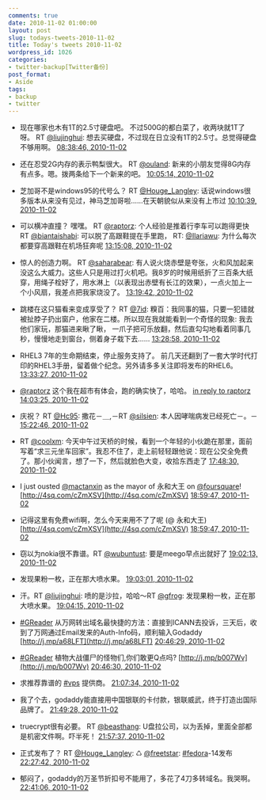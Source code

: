 ```yaml
---
comments: true
date: 2010-11-02 01:00:00
layout: post
slug: todays-tweets-2010-11-02
title: Today's tweets 2010-11-02
wordpress_id: 1026
categories:
- twitter-backup[Twitter备份]
post_format:
- Aside
tags:
- backup
- twitter
---
```





  * 现在哪家也木有1T的2.5寸硬盘吧。 不过500G的都白菜了，收两块就1T了呀。 RT [@liujinghui](http://twitter.com/liujinghui): 想去买硬盘，不过现在日立没有1T的2.5寸。总觉得硬盘不够用啊。 [08:38:46, 2010-11-02](http://twitter.com/gfrog/statuses/29422289538)





  * 还在忍受2G内存的表示鸭梨很大。 RT [@ouland](http://twitter.com/ouland): 新来的小朋友觉得8G内存有点多。嗯。拨两条给下一个新来的吧。 [10:05:14, 2010-11-02](http://twitter.com/gfrog/statuses/29429262505)





  * 芝加哥不是windows95的代号么？ RT [@Houge_Langley](http://twitter.com/Houge_Langley): 话说windows很多版本从来没有见过，神马芝加哥啦……在天朝貌似从来没有上市过 [10:10:39, 2010-11-02](http://twitter.com/gfrog/statuses/29429698466)





  * 可以横冲直撞？ 嘿嘿。 RT [@raptorz](http://twitter.com/raptorz): 个人经验是推着行李车可以跑得更快 RT [@biantaishabi](http://twitter.com/biantaishabi): 可以脱了高跟鞋提在手里跑， RT: [@Ilariawu](http://twitter.com/Ilariawu): 为什么每次都要穿高跟鞋在机场狂奔呢 [13:15:08, 2010-11-02](http://twitter.com/gfrog/statuses/29442729409)





  * 惊人的创造力啊。 RT [@saharabear](http://twitter.com/saharabear): 有人说火烧赤壁是夸张，火和风加起来没这么大威力。这些人只是用过打火机吧。我8岁的时候用纸折了三百条大纸穿，用绳子栓好了，用水淋上（以表现出赤壁有长江的效果），一点火加上一个小风扇，我差点把我家烧没了。 [13:19:42, 2010-11-02](http://twitter.com/gfrog/statuses/29442970999)





  * 跳楼在这只猫看来变成享受了？ RT [@7id](http://twitter.com/7id): 糗百：我同事的猫，只要一犯错就被扯脖子扔出窗户，他家在二楼。所以现在我就能看到一个奇怪的现象: 我去他们家玩，那猫进来瞅了瞅， 一爪子把可乐放翻，然后直勾勾地看着同事几秒，慢慢地走到窗台，侧着身子栽下去…… [13:28:58, 2010-11-02](http://twitter.com/gfrog/statuses/29443451017)





  * RHEL3 7年的生命期结束，停止服务支持了。 前几天还翻到了一套大学时代打印的RHEL3手册，留着做个纪念。另外请多多关注即将发布的RHEL6。 [13:33:27, 2010-11-02](http://twitter.com/gfrog/statuses/29443674971)





  * [@raptorz](http://twitter.com/raptorz) 这个我在超市有体会，跑的确实快了，哈哈。 [in reply to raptorz](http://twitter.com/raptorz/statuses/29444145787) [14:03:25, 2010-11-02](http://twitter.com/gfrog/statuses/29445136602)





  * 庆祝？ RT [@Hc95](http://twitter.com/Hc95): 撒花－＿,－RT [@silsien](http://twitter.com/silsien): 本人因哮喘病发已经死亡－。－ [15:22:46, 2010-11-02](http://twitter.com/gfrog/statuses/29448711129)





  * RT [@coolxm](http://twitter.com/coolxm): 今天中午过天桥的时候，看到一个年轻的小伙跪在那里，面前写着“求三元坐车回家”。我忍不住了，走上前轻轻跟他说：现在公交全免费了。那小伙闻言，想了一下，然后就脸色大变，收拾东西走了 [17:48:30, 2010-11-02](http://twitter.com/gfrog/statuses/29455369376)





  * I just ousted [@mactanxin](http://twitter.com/mactanxin) as the mayor of 永和大王 on [@foursquare](http://twitter.com/foursquare)! [http://4sq.com/cZmXSV](http://4sq.com/cZmXSV) [18:59:47, 2010-11-02](http://twitter.com/gfrog/statuses/29459082227)





  * 记得这里有免费wifi啊，怎么今天来用不了了呢 (@ 永和大王) [http://4sq.com/cZmXSV](http://4sq.com/cZmXSV) [18:59:47, 2010-11-02](http://twitter.com/gfrog/statuses/29459082297)





  * 窃以为nokia很不靠谱。RT [@wubuntust](http://twitter.com/wubuntust): 要是meego早点出就好了 [19:02:13, 2010-11-02](http://twitter.com/gfrog/statuses/29459225503)





  * 发现果粉一枚，正在那大喷水果。 [19:03:01, 2010-11-02](http://twitter.com/gfrog/statuses/29459270001)





  * 汗。RT [@liujinghui](http://twitter.com/liujinghui): 喷的是沙拉，哈哈～RT [@gfrog](http://twitter.com/gfrog): 发现果粉一枚，正在那大喷水果。 [19:04:15, 2010-11-02](http://twitter.com/gfrog/statuses/29459338599)





  * [#GReader](http://search.twitter.com/search?q=%23GReader) 从万网转出域名最快捷的方法：直接到ICANN去投诉，三天后，收到了万网通过Email发来的Auth-Info码，顺利输入Godaddy [http://j.mp/a68LFT](http://j.mp/a68LFT) [20:46:29, 2010-11-02](http://twitter.com/gfrog/statuses/29466082658)





  * [#GReader](http://search.twitter.com/search?q=%23GReader) 植物大战僵尸的怪物们,你们敢更Q点吗? [http://j.mp/b007Wv](http://j.mp/b007Wv) [20:46:30, 2010-11-02](http://twitter.com/gfrog/statuses/29466084164)





  * 求推荐靠谱的 [#vps](http://search.twitter.com/search?q=%23vps) 提供商。 [21:07:34, 2010-11-02](http://twitter.com/gfrog/statuses/29467732663)





  * 我了个去，godaddy能直接用中国银联的卡付款，银联威武，终于打造出国际品牌了。 [21:49:28, 2010-11-02](http://twitter.com/gfrog/statuses/29471274767)





  * truecrypt很有必要。 RT [@beasthang](http://twitter.com/beasthang): U盘拉公司，以为丢掉，里面全部都是机密文件啊。吓半死！ [21:57:37, 2010-11-02](http://twitter.com/gfrog/statuses/29471923985)





  * 正式发布了？ RT [@Houge_Langley](http://twitter.com/Houge_Langley): ♺ [@freetstar](http://twitter.com/freetstar): [#fedora](http://search.twitter.com/search?q=%23fedora)-14发布 [22:27:42, 2010-11-02](http://twitter.com/gfrog/statuses/29474649094)





  * 郁闷了，godaddy的万圣节折扣号不能用了，多花了4刀多转域名。我哭啊。 [22:41:06, 2010-11-02](http://twitter.com/gfrog/statuses/29475792625)




